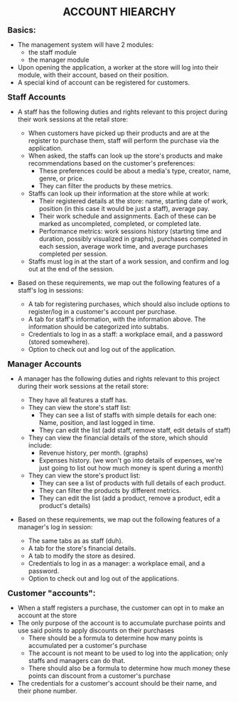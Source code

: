 <h1 align="center" style="font-size:24px;">ACCOUNT HIEARCHY</h1>

**<span style="font-size:18px;">Basics:</span>**
- The management system will have 2 modules:
    - the staff module
    - the manager module
- Upon opening the application, a worker at the store will log into their module, with their account, based on their position.
- A special kind of account can be registered for customers.

**<span style="font-size:18px;">Staff Accounts</span>**

- A staff has the following duties and rights relevant to this project during their work sessions at the retail store:
    - When customers have picked up their products and are at the register to purchase them, staff will perform the purchase via the application.
    - When asked, the staffs can look up the store's products and make recommendations based on the customer's preferences:
        -  These preferences could be about a media's type, creator, name, genre, or price.
        -  They can filter the products by these metrics.
    - Staffs can look up their information at the store while at work:
        - Their registered details at the store: name, starting date of work, position (in this case it would be just a staff), average pay.
        - Their work schedule and assignments. Each of these can be marked as uncompleted, completed, or completed late.
        - Performance metrics: work sessions history (starting time and duration, possibly visualized in graphs), purchases completed in each session, average work time, and average purchases completed per session.
    - Staffs must log in at the start of a work session, and confirm and log out at the end of the session.

- Based on these requirements, we map out the following features of a staff's log in sessions:
    - A tab for registering purchases, which should also include options to register/log in a customer's account per purchase.
    - A tab for staff's information, with the information above. The information should be categorized into subtabs.
    - Credentials to log in as a staff: a workplace email, and a password (stored somewhere).
    - Option to check out and log out of the application.

**<span style="font-size:18px;">Manager Accounts</span>**

- A manager has the following duties and rights relevant to this project during their work sessions at the retail store:
    - They have all features a staff has.
    - They can view the store's staff list:
        - They can see a list of staffs with simple details for each one: Name, position, and last logged in time. 
        - They can edit the list (add staff, remove staff, edit details of staff)
    - They can view the financial details of the store, which should include:
        - Revenue history, per month. (graphs)
        - Expenses history. (we won't go into details of expenses, we're just going to list out how much money is spent during a month)
    - They can view the store's product list:
        - They can see a list of products with full details of each product.
        - They can filter the products by different metrics.
        - They can edit the list (add a product, remove a product, edit a product's details)

- Based on these requirements, we map out the following features of a manager's log in session:
    - The same tabs as as staff (duh).
    - A tab for the store's financial details.
    - A tab to modify the store as desired.
    - Credentials to log in as a manager: a workplace email, and a password.
    - Option to check out and log out of the applications.


**<span style="font-size:18px;">Customer "accounts":</span>**
- When a staff registers a purchase, the customer can opt in to make an account at the store
- The only purpose of the account is to accumulate purchase points and use said points to apply discounts on their purchases
    - There should be a formula to determine how many points is accumulated per a customer's purchase
    - The account is not meant to be used to log into the application; only staffs and managers can do that.
    - There should also be a formula to determine how much money these points can discount from a customer's purchase
- The credentials for a customer's account should be their name, and their phone number.